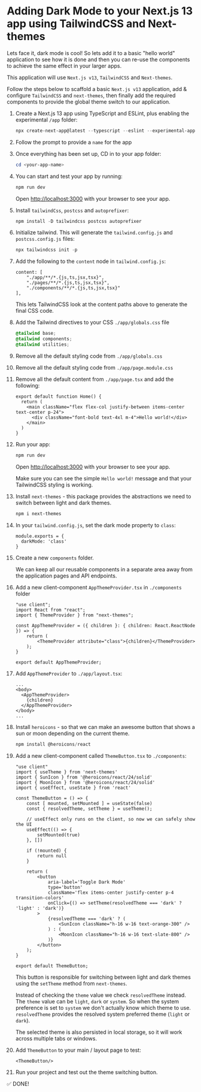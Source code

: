 # Adding Dark Mode to your Next.js 13 app using TailwindCSS and Next-themes

Lets face it, dark mode is cool! So lets add it to a basic "hello world" application to see how it is done and then you can re-use the components to achieve the same effect in your larger apps.

This application will use `Next.js v13`, `TailwindCSS` and `Next-themes`.

Follow the steps below to scaffold a basic `Next.js v13` application, add & configure `TailwindCSS` and `next-themes`, then finally add the required components to provide the global theme switch to our application.

1. Create a Next.js 13 app using TypeScript and ESLint, plus enabling the experimental `/app` folder:

    ```ps1
    npx create-next-app@latest --typescript --eslint --experimental-app --use-npm
    ```

2. Follow the prompt to provide a `name` for the app
3. Once everything has been set up, CD in to your app folder:

    ```ps1
    cd <your-app-name>
    ```

4. You can start and test your app by running:

    ```ps1
    npm run dev
    ```

    Open [http://localhost:3000](http://localhost:3000) with your browser to see your app.

5. Install `tailwindCss`, `postcss` and `autoprefixer`:

    ```ps1
    npm install -D tailwindcss postcss autoprefixer
    ```

6. Initialize tailwind. This will generate the `tailwind.config.js` and `postcss.config.js` files:

    ```ps1
    npx tailwindcss init -p
    ```

7. Add the following to the `content` node in `tailwind.config.js`:

    ```tsx
    content: [
        "./app/**/*.{js,ts,jsx,tsx}",
        "./pages/**/*.{js,ts,jsx,tsx}",
        "./components/**/*.{js,ts,jsx,tsx}"
    ],
    ```

    This lets TailwindCSS look at the content paths above to generate the final CSS code.

8. Add the Tailwind directives to your CSS `./app/globals.css` file

    ```css
    @tailwind base;
    @tailwind components;
    @tailwind utilities;
    ```

9. Remove all the default styling code from `./app/globals.css`
10. Remove all the default styling code from `./app/page.module.css`
11. Remove all the default content from `./app/page.tsx` and add the following:

    ```tsx
    export default function Home() {
      return (
        <main className="flex flex-col justify-between items-center text-center p-24">
          <div className="font-bold text-4xl m-4">Hello world!</div>
        </main>
      )
    }
    ```

12. Run your app:

    ```ps1
    npm run dev
    ```

    Open [http://localhost:3000](http://localhost:3000) with your browser to see your app.

    Make sure you can see the simple `Hello world!` message and that your TailwindCSS styling is working.

13. Install `next-themes` - this package provides the abstractions we need to switch between light and dark themes.

    ```ps1
    npm i next-themes
    ```

14. In your `tailwind.config.js`, set the dark mode property to `class`:

    ```tsx
    module.exports = {
      darkMode: 'class'
    }
    ```

15. Create a new `components` folder.

    We can keep all our reusable components in a separate area away from the application pages and API endpoints.

16. Add a new client-component `AppThemeProvider.tsx` in `./components` folder

    ```tsx
    "use client";
    import React from "react";
    import { ThemeProvider } from "next-themes";

    const AppThemeProvider = ({ children }: { children: React.ReactNode }) => {
        return (
            <ThemeProvider attribute="class">{children}</ThemeProvider>
        );
    }

    export default AppThemeProvider;
    ```

17. Add `AppThemeProvider` to `./app/layout.tsx`:

    ```tsx
    ...
    <body>
      <AppThemeProvider>
        {children}
      </AppThemeProvider>
    </body>
    ...
    ```

18. Install `heroicons` - so that we can make an awesome button that shows a sun or moon depending on the current theme.

    ```ps1
    npm install @heroicons/react
    ```

19. Add a new client-component called `ThemeButton.tsx` to `./components`:

    ```tsx
    "use client"
    import { useTheme } from 'next-themes'
    import { SunIcon } from '@heroicons/react/24/solid'
    import { MoonIcon } from '@heroicons/react/24/solid'
    import { useEffect, useState } from 'react'

    const ThemeButton = () => {
        const [ mounted, setMounted ] = useState(false)
        const { resolvedTheme, setTheme } = useTheme();

        // useEffect only runs on the client, so now we can safely show the UI
        useEffect(() => {
            setMounted(true)
        }, [])

        if (!mounted) {
            return null
        }

        return (
            <button
                aria-label='Toggle Dark Mode'
                type='button'
                className='flex items-center justify-center p-4 transition-colors'
                onClick={() => setTheme(resolvedTheme === 'dark' ? 'light' : 'dark')}
            >
                {resolvedTheme === 'dark' ? (
                    <SunIcon className="h-16 w-16 text-orange-300" />
                ) : (
                    <MoonIcon className="h-16 w-16 text-slate-800" />
                )}
            </button>
        );
    }

    export default ThemeButton;
    ```

    This button is responsible for switching between light and dark themes using the `setTheme` method from `next-themes`.

    Instead of checking the `theme` value we check `resolvedTheme` instead. The `theme` value can be `light`, `dark` or `system`. So when the system preference is set to `system` we don't actually know which theme to use. `resolvedTheme` provides the resolved system preferred theme (`light` or `dark`).

    The selected theme is also persisted in local storage, so it will work across multiple tabs or windows.

20. Add `ThemeButton` to your main / layout page to test:

    ```tsx
    <ThemeButton/>
    ```

21. Run your project and test out the theme switching button.

✅ DONE!
